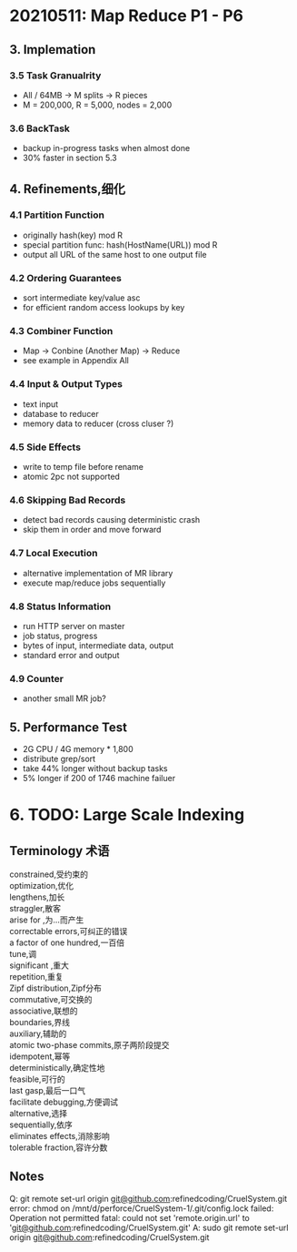 # 20210511: Map Reduce P1 - P6

## 3. Implemation
### 3.5 Task Granualrity
- All / 64MB -> M splits -> R pieces
- M = 200,000, R = 5,000, nodes = 2,000

### 3.6 BackTask
- backup in-progress tasks when almost done
- 30% faster in section 5.3

## 4. Refinements,细化
### 4.1 Partition Function
- originally hash(key) mod R
- special partition func: hash(HostName(URL)) mod R
- output all URL of the same host to one output file

### 4.2 Ordering Guarantees
- sort intermediate key/value asc
- for efficient random access lookups by key

### 4.3 Combiner Function
- Map -> Conbine (Another Map) -> Reduce
- see example in Appendix All

### 4.4 Input & Output Types
- text input
- database to reducer
- memory data to reducer (cross cluser ?)

### 4.5 Side Effects
- write to temp file before rename
- atomic 2pc not supported

### 4.6 Skipping Bad Records
- detect bad records causing deterministic crash
- skip them in order and move forward

### 4.7 Local Execution
- alternative implementation of MR library
- execute map/reduce jobs sequentially

### 4.8 Status Information
- run HTTP server on master
- job status, progress
- bytes of input, intermediate data, output
- standard error and output

### 4.9 Counter
- another small MR job?

## 5. Performance Test
- 2G CPU / 4G memory * 1,800
- distribute grep/sort
- take 44% longer without backup tasks
- 5% longer if 200 of 1746 machine failuer

# 6. TODO: Large Scale Indexing

## Terminology 术语
constrained,受约束的  
optimization,优化  
lengthens,加长  
straggler,散客  
arise for ,为...而产生  
correctable errors,可纠正的错误  
a factor of one hundred,一百倍  
tune,调  
significant ,重大  
repetition,重复  
Zipf distribution,Zipf分布  
commutative,可交换的  
associative,联想的  
boundaries,界线  
auxiliary,辅助的  
atomic two-phase commits,原子两阶段提交  
idempotent,幂等  
deterministically,确定性地  
feasible,可行的  
last gasp,最后一口气  
facilitate debugging,方便调试  
alternative,选择  
sequentially,依序  
eliminates effects,消除影响  
tolerable fraction,容许分数  

## Notes  
Q: git remote set-url origin git@github.com:refinedcoding/CruelSystem.git
error: chmod on /mnt/d/perforce/CruelSystem-1/.git/config.lock failed: Operation not permitted
fatal: could not set 'remote.origin.url' to 'git@github.com:refinedcoding/CruelSystem.git'
A:  sudo git remote set-url origin git@github.com:refinedcoding/CruelSystem.git
  




